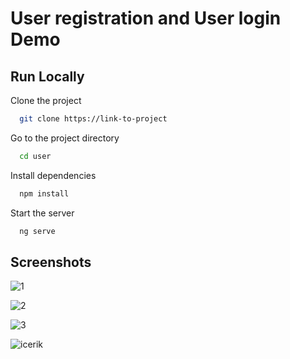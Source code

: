 
# User registration and User login Demo


## Run Locally

Clone the project

```bash
  git clone https://link-to-project
```

Go to the project directory

```bash
  cd user
```

Install dependencies

```bash
  npm install
```

Start the server

```bash
  ng serve
```


## Screenshots
![1](https://user-images.githubusercontent.com/88663001/158035538-3b694f05-3564-4181-8126-73b6fc2a05e1.PNG)
                                  
![2](https://user-images.githubusercontent.com/88663001/158035542-9d760789-d179-410c-ab27-8a194f65f99d.PNG)

![3](https://user-images.githubusercontent.com/88663001/158035546-6b8511e7-a60e-42b7-b0ef-24e456399a8c.PNG)

![icerik](https://user-images.githubusercontent.com/88663001/158035552-80e39885-ef4d-4884-aabf-827baf85c06c.png)



